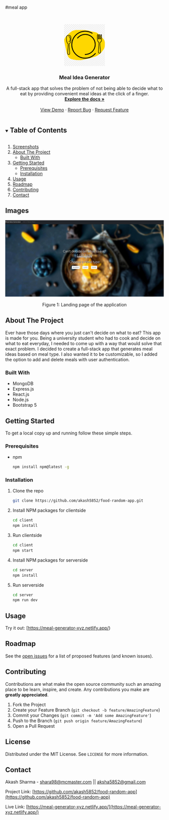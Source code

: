 #meal app
<!--
*** Thanks for checking out the Best-README-Template. If you have a suggestion
*** that would make this better, please fork the repo and create a pull request
*** or simply open an issue with the tag "enhancement".
*** Thanks again! Now go create something AMAZING! :D
***
***
***
*** To avoid retyping too much info. Do a search and replace for the following:
*** martinivnv, meal-prep-app, email, project_title, project_description
-->



<!-- PROJECT SHIELDS -->
<!--
*** I'm using markdown "reference style" links for readability.
*** Reference links are enclosed in brackets [ ] instead of parentheses ( ).
*** See the bottom of this document for the declaration of the reference variables
*** for contributors-url, forks-url, etc. This is an optional, concise syntax you may use.
*** https://www.markdownguide.org/basic-syntax/#reference-style-links
-->

<!-- PROJECT LOGO -->
<br />
<p align="center">
  <a href="https://github.com/akash5852/food-random-app">
    <img src="https://github.com/akash5852/my-website/blob/master/src/Resources/meal.png" alt="Logo" width="130"">
  </a>

  <h3 align="center">Meal Idea Generator</h3>

  <p align="center">
    A full-stack app that solves the problem of not being able to decide what to eat by providing convenient meal ideas at the click of a finger.
    <br />
    <a href="https://github.com/akash5852/food-random-app"><strong>Explore the docs »</strong></a>
    <br />
    <br />
    <a href="https://meal-generator-xyz.netlify.app/">View Demo</a>
    ·
    <a href="https://github.com/akash5852/food-random-app/issues">Report Bug</a>
    ·
    <a href="https://github.com/akash5852/food-random-app/issues">Request Feature</a>
  </p>
</p>



<!-- TABLE OF CONTENTS -->
<details open="open">
  <summary><h2 style="display: inline-block">Table of Contents</h2></summary>
  <ol>
    <li>
      <a href="#screenshots">Screenshots</a>
    </li>
    <li>
      <a href="#about-the-project">About The Project</a>
      <ul>
        <li><a href="#built-with">Built With</a></li>
      </ul>
    </li>
    <li>
      <a href="#getting-started">Getting Started</a>
      <ul>
        <li><a href="#prerequisites">Prerequisites</a></li>
        <li><a href="#installation">Installation</a></li>
      </ul>
    </li>
    <li><a href="#usage">Usage</a></li>
    <li><a href="#roadmap">Roadmap</a></li>
    <li><a href="#contributing">Contributing</a></li>
    <li><a href="#contact">Contact</a></li>
  </ol>
</details>

## Images
<p align="center">
<img src="https://github.com/akash5852/my-website/blob/master/src/Resources/ss.jpg" alt="screenshot" width="800" >
    <p align="center">
      Figure 1: Landing page of the application
    </p>
</p>

<!-- ABOUT THE PROJECT -->
## About The Project

Ever have those days where you just can't decide on what to eat? This app is made for you. Being a university student who had to cook and decide on what to eat everyday, I needed to come up with a way that would solve that exact problem. I decided to create a full-stack app that generates meal ideas based on meal type. I also wanted it to be customizable, so I added the option to add and delete meals with user authentication.

### Built With

* MongoDB
* Express.js
* React.js
* Node.js
* Bootstrap 5

<!-- GETTING STARTED -->
## Getting Started

To get a local copy up and running follow these simple steps.

### Prerequisites

* npm
  ```sh
  npm install npm@latest -g
  ```

### Installation

1. Clone the repo
   ```sh
   git clone https://github.com/akash5852/food-random-app.git
   ```
2. Install NPM packages for clientside
   ```sh
   cd client
   npm install
   ```
3. Run clientside
   ```sh
   cd client
   npm start
   ```
4. Install NPM packages for serverside
   ```sh
   cd server
   npm install
   ```
5. Run serverside
   ```sh
   cd server
   npm run dev
   ```

<!-- USAGE EXAMPLES -->
## Usage

Try it out: [https://meal-generator-xyz.netlify.app/)

<!-- ROADMAP -->
## Roadmap

See the [open issues](https://github.com/akash5852/food-random-app/issues) for a list of proposed features (and known issues).



<!-- CONTRIBUTING -->
## Contributing

Contributions are what make the open source community such an amazing place to be learn, inspire, and create. Any contributions you make are **greatly appreciated**.

1. Fork the Project
2. Create your Feature Branch (`git checkout -b feature/AmazingFeature`)
3. Commit your Changes (`git commit -m 'Add some AmazingFeature'`)
4. Push to the Branch (`git push origin feature/AmazingFeature`)
5. Open a Pull Request



<!-- LICENSE -->
## License

Distributed under the MIT License. See `LICENSE` for more information.



<!-- CONTACT -->
## Contact

Akash Sharma - shara98@mcmaster.com || aksha5852@gmail.com

Project Link: [https://github.com/akash5852/food-random-app](https://github.com/akash5852/food-random-app)

Live Link: [https://meal-generator-xyz.netlify.app/](https://meal-generator-xyz.netlify.app/)
